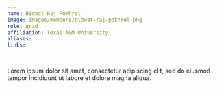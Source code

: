 ```yaml
---
name: Bidwat Raj Pokhrel
image: images/members/bidwat-raj-pokhrel.png
role: grad
affiliation: Texas A&M University
aliases:
links:

---
```


Lorem ipsum dolor sit amet, consectetur adipiscing elit, sed do eiusmod tempor incididunt ut labore et dolore magna aliqua.
